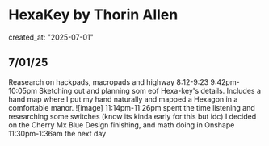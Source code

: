 # HexaKey by Thorin Allen
created_at: "2025-07-01"

## 7/01/25
 Reasearch on hackpads, macropads and highway 8:12-9:23
 9:42pm-10:05pm Sketching out and planning som eof Hexa-key's details. Includes a hand map where I put my hand naturally and mapped a Hexagon in a comfortable manor. 
 ![image]
 11:14pm-11:26pm spent the time listening and researching some switches (know its kinda early for this but idc) I decided on the Cherry Mx Blue
Design finishing, and math doing in Onshape 11:30pm-1:36am the next day

